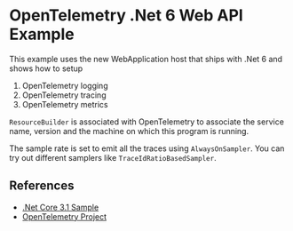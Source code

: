 # OpenTelemetry .Net 6  Web API Example

This example uses the new WebApplication host that ships with .Net 6
and shows how to setup

1. OpenTelemetry logging
2. OpenTelemetry tracing
3. OpenTelemetry metrics

`ResourceBuilder` is associated with OpenTelemetry to associate the
service name, version and the machine on which this program is running.

The sample rate is set to emit all the traces using `AlwaysOnSampler`.
You can try out different samplers like `TraceIdRatioBasedSampler`.

## References

* [.Net Core 3.1 Sample](https://github.com/open-telemetry/opentelemetry-dotnet/tree/2aa816314cf3f3b73d6e343b4ffeb608dd4b60af/examples/AspNetCore)
* [OpenTelemetry Project](https://opentelemetry.io/)
